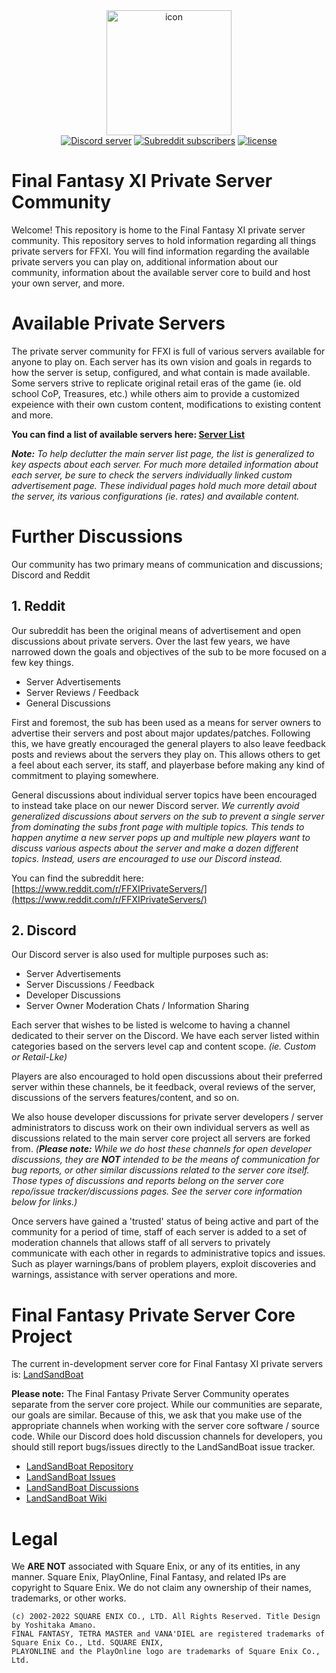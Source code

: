 <div align="center">
    <img width="200" src="https://github.com/XiPrivateServers/Servers/raw/main/repo/icon.png" alt="icon">
    </br>
</div>

<div align="center">
    <a href="https://discord.gg/msACzWV"><img src="https://img.shields.io/discord/392903136336936960.svg?label=Discord&style=for-the-badge" alt="Discord server" /></a>
    <a href="https://www.reddit.com/r/FFXIPrivateServers/"><img alt="Subreddit subscribers" src="https://img.shields.io/reddit/subreddit-subscribers/ffxiprivateservers?label=Subreddit&style=for-the-badge"></a>
    <a href="https://www.gnu.org/licenses/gpl-3.0"><img src="https://img.shields.io/badge/License-GPL_v3-blue?style=for-the-badge" alt="license" /></a>
    <br/>
</div>

# Final Fantasy XI Private Server Community

Welcome! This repository is home to the Final Fantasy XI private server community. This repository serves to hold information regarding all things private servers for FFXI. You will find information regarding the available private servers you can play on, additional information about our community, information about the available server core to build and host your own server, and more.

# Available Private Servers

The private server community for FFXI is full of various servers available for anyone to play on. Each server has its own vision and goals in regards to how the server is setup, configured, and what contain is made available. Some servers strive to replicate original retail eras of the game (ie. old school CoP, Treasures, etc.) while others aim to provide a customized expeience with their own custom content, modifications to existing content and more.

**You can find a list of available servers here: [Server List](SERVERS.MD)**

_**Note:** To help declutter the main server list page, the list is generalized to key aspects about each server. For much more detailed information about each server, be sure to check the servers individually linked custom advertisement page. These individual pages hold much more detail about the server, its various configurations (ie. rates) and available content._

# Further Discussions

Our community has two primary means of communication and discussions; Discord and Reddit

## 1. Reddit

Our subreddit has been the original means of advertisement and open discussions about private servers. Over the last few years, we have narrowed down the goals and objectives of the sub to be more focused on a few key things.

  - Server Advertisements
  - Server Reviews / Feedback
  - General Discussions

First and foremost, the sub has been used as a means for server owners to advertise their servers and post about major updates/patches. Following this, we have greatly encouraged the general players to also leave feedback posts and reviews about the servers they play on. This allows others to get a feel about each server, its staff, and playerbase before making any kind of commitment to playing somewhere.

General discussions about individual server topics have been encouraged to instead take place on our newer Discord server. _We currently avoid generalized discussions about servers on the sub to prevent a single server from dominating the subs front page with multiple topics. This tends to happen anytime a new server pops up and multiple new players want to discuss various aspects about the server and make a dozen different topics. Instead, users are encouraged to use our Discord instead._

You can find the subreddit here: [https://www.reddit.com/r/FFXIPrivateServers/](https://www.reddit.com/r/FFXIPrivateServers/)

## 2. Discord

Our Discord server is also used for multiple purposes such as:

  - Server Advertisements
  - Server Discussions / Feedback
  - Developer Discussions
  - Server Owner Moderation Chats / Information Sharing

Each server that wishes to be listed is welcome to having a channel dedicated to their server on the Discord. We have each server listed within categories based on the servers level cap and content scope. _(ie. Custom or Retail-Lke)_

Players are also encouraged to hold open discussions about their preferred server within these channels, be it feedback, overal reviews of the server, discussions of the servers features/content, and so on.

We also house developer discussions for private server developers / server administrators to discuss work on their own individual servers as well as discussions related to the main server core project all servers are forked from. _(**Please note:** While we do host these channels for open developer discussions, they are **NOT** intended to be the means of communication for bug reports, or other similar discussions related to the server core itself. Those types of discussions and reports belong on the server core repo/issue tracker/discussions pages. See the server core information below for links.)_

Once servers have gained a 'trusted' status of being active and part of the community for a period of time, staff of each server is added to a set of moderation channels that allows staff of all servers to privately communicate with each other in regards to administrative topics and issues. Such as player warnings/bans of problem players, exploit discoveries and warnings, assistance with server operations and more.

# Final Fantasy Private Server Core Project

The current in-development server core for Final Fantasy XI private servers is: [LandSandBoat](https://github.com/LandSandBoat/server)

**Please note:** The Final Fantasy Private Server Community operates separate from the server core project. While our communities are separate, our goals are similar. Because of this, we ask that you make use of the appropriate channels when working with the server core software / source code. While our Discord does hold discussion channels for developers, you should still report bugs/issues directly to the LandSandBoat issue tracker.

  - [LandSandBoat Repository](https://github.com/LandSandBoat/server)
  - [LandSandBoat Issues](https://github.com/LandSandBoat/server/issues)
  - [LandSandBoat Discussions](https://github.com/LandSandBoat/server/discussions)
  - [LandSandBoat Wiki](https://github.com/LandSandBoat/server/wiki)

# Legal

We **ARE NOT** associated with Square Enix, or any of its entities, in any manner. Square Enix, PlayOnline, Final Fantasy, and related IPs are copyright to Square Enix. We do not claim any ownership of their names, trademarks, or other works.

```
(c) 2002-2022 SQUARE ENIX CO., LTD. All Rights Reserved. Title Design by Yoshitaka Amano.
FINAL FANTASY, TETRA MASTER and VANA'DIEL are registered trademarks of Square Enix Co., Ltd. SQUARE ENIX,
PLAYONLINE and the PlayOnline logo are trademarks of Square Enix Co., Ltd.
```
